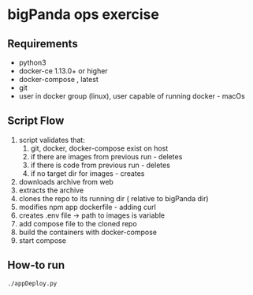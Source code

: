 # bigPanda ops exercise

## Requirements
 * python3 
 * docker-ce 1.13.0+ or higher
 * docker-compose , latest
 * git 
 * user in docker group (linux), user capable of running docker - macOs
 
## Script Flow
1.  script validates that:
    1.  git, docker, docker-compose exist on host
    2. if there are images from previous run - deletes
    3. if there is code from previous run - deletes
    4. if no target dir for images - creates
2. downloads archive from web
3. extracts the archive
4. clones the repo to its running dir ( relative to bigPanda dir)
5. modifies npm app dockerfile - adding curl
6. creates .env file -> path to images is variable
7. add compose file to the cloned repo
8. build the containers with docker-compose
9. start compose

## How-to run
```$xslt
./appDeploy.py
```

 